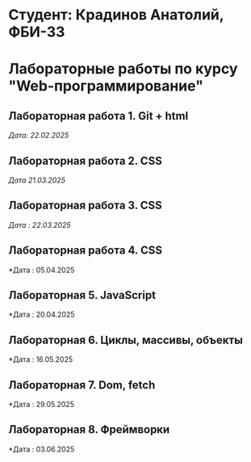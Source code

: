 # Студент: Крадинов Анатолий, ФБИ-33

# Лабораторные работы по курсу "Web-программирование"

## Лабораторная работа 1. Git + html 

*Дата: 22.02.2025*

## Лабораторная работа 2. CSS

*Дата 21.03.2025*

## Лабораторная работа 3. CSS

*Дата : 22.03.2025*

## Лабораторная работа 4. CSS

*Дата : 05.04.2025

## Лабораторная 5. JavaScript

*Дата : 20.04.2025

## Лабораторная 6. Циклы, массивы, объекты

*Дата : 16.05.2025

## Лабораторная 7. Dom, fetch

*Дата : 29.05.2025

## Лабораторная 8. Фреймворки

*Дата : 03.06.2025